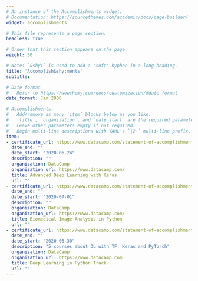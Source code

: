 ```yaml
---
# An instance of the Accomplishments widget.
# Documentation: https://sourcethemes.com/academic/docs/page-builder/
widget: accomplishments

# This file represents a page section.
headless: true

# Order that this section appears on the page.
weight: 50

# Note: `&shy;` is used to add a 'soft' hyphen in a long heading.
title: 'Accomplish&shy;ments'
subtitle:

# Date format
#   Refer to https://wowchemy.com/docs/customization/#date-format
date_format: Jan 2006

# Accomplishments.
#   Add/remove as many `item` blocks below as you like.
#   `title`, `organization`, and `date_start` are the required parameters.
#   Leave other parameters empty if not required.
#   Begin multi-line descriptions with YAML's `|2-` multi-line prefix.
item:
- certificate_url: https://www.datacamp.com/statement-of-accomplishment/course/c5f48846f0343761a37c30264e15baea49e5892b
  date_end: ""
  date_start: "2020-06-24"
  description: ""
  organization: DataCamp
  organization_url: https://www.datacamp.com/
  title: Advanced Deep Learning with Keras
  url: ""
- certificate_url: https://www.datacamp.com/statement-of-accomplishment/course/bfce635c19b1731f9daf0cb5601b19bf5de3f860
  date_end: ""
  date_start: "2020-07-01"
  description: ""
  organization: DataCamp
  organization_url: https://www.datacamp.com/
  title: Biomedical Image Analysis in Python
  url: ""
- certificate_url: https://www.datacamp.com/statement-of-accomplishment/track/01805a818f4957840dd23470c8b1af7eff28688e
  date_end: ""
  date_start: "2020-06-30"
  description: "5 courses about DL with TF, Keras and PyTorch"
  organization: DataCamp
  organization_url: https://www.datacamp.com
  title: Deep Learning in Python Track
  url: ""
---
```

